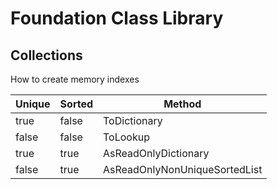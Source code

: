 Foundation Class Library
========================

Collections
-----------

How to create memory indexes

|Unique|Sorted|Method|
|------|------|------|
|true|false|ToDictionary|
|false|false|ToLookup|
|true|true|AsReadOnlyDictionary|
|false|true|AsReadOnlyNonUniqueSortedList|
